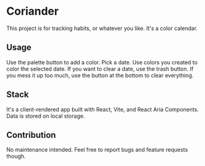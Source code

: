 # Coriander

This project is for tracking habits, or whatever you like. It's a color calendar.

## Usage

Use the palette button to add a color. Pick a date. Use colors you created to color the selected date. If you want to clear a date, use the trash button. If you mess it up too much, use the button at the bottom to clear everything.

## Stack

It's a client-rendered app built with React, Vite, and React Aria Components. Data is stored on local storage.

## Contribution

No maintenance intended. Feel free to report bugs and feature requests though.
